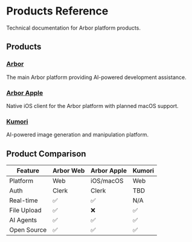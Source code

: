 # Products Reference

Technical documentation for Arbor platform products.

## Products

### [Arbor](./arbor/overview.md)
The main Arbor platform providing AI-powered development assistance.

### [Arbor Apple](./arbor-apple/overview.md)
Native iOS client for the Arbor platform with planned macOS support.

### [Kumori](./kumori/overview.md)  
AI-powered image generation and manipulation platform.

## Product Comparison

| Feature | Arbor Web | Arbor Apple | Kumori |
|---------|-----------|-------------|---------|
| Platform | Web | iOS/macOS | Web |
| Auth | Clerk | Clerk | TBD |
| Real-time | ✅ | ✅ | N/A |
| File Upload | ✅ | ❌ | ✅ |
| AI Agents | ✅ | ✅ | ✅ |
| Open Source | ✅ | ✅ | ✅ |
